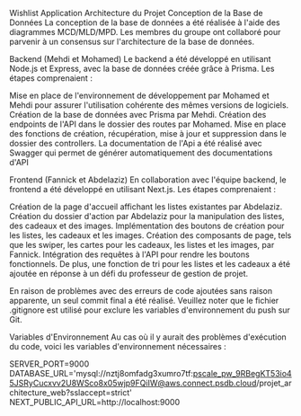 Wishlist Application
Architecture du Projet
Conception de la Base de Données
La conception de la base de données a été réalisée à l'aide des diagrammes MCD/MLD/MPD. Les membres du groupe ont collaboré pour parvenir à un consensus sur l'architecture de la base de données.

Backend (Mehdi et Mohamed)
Le backend a été développé en utilisant Node.js et Express, avec la base de données créée grâce à Prisma. Les étapes comprenaient :

Mise en place de l'environnement de développement par Mohamed et Mehdi pour assurer l'utilisation cohérente des mêmes versions de logiciels.
Création de la base de données avec Prisma par Mehdi.
Création des endpoints de l'API dans le dossier des routes par Mohamed.
Mise en place des fonctions de création, récupération, mise à jour et suppression dans le dossier des controllers.
La documentation de l'Api a été réalisé avec Swagger qui permet de générer automatiquement des documentations d'API

Frontend (Fannick et Abdelaziz)
En collaboration avec l'équipe backend, le frontend a été développé en utilisant Next.js. Les étapes comprenaient :

Création de la page d'accueil affichant les listes existantes par Abdelaziz.
Création du dossier d'action par Abdelaziz pour la manipulation des listes, des cadeaux et des images.
Implémentation des boutons de création pour les listes, les cadeaux et les images.
Création des composants de page, tels que les swiper, les cartes pour les cadeaux, les listes et les images, par Fannick.
Intégration des requêtes à l'API pour rendre les boutons fonctionnels.
De plus, une fonction de tri pour les listes et les cadeaux a été ajoutée en réponse à un défi du professeur de gestion de projet.

En raison de problèmes avec des erreurs de code ajoutées sans raison apparente, un seul commit final a été réalisé. Veuillez noter que le fichier .gitignore est utilisé pour exclure les variables d'environnement du push sur Git.

Variables d'Environnement
Au cas où il y aurait des problèmes d'exécution du code, voici les variables d'environnement nécessaires :

SERVER_PORT=9000
DATABASE_URL='mysql://nztj8omfadg3xumro7tf:pscale_pw_9RBegKT53io45JSRyCucxvv2U8WSco8x05wjp9FQiIW@aws.connect.psdb.cloud/projet_architecture_web?sslaccept=strict'
NEXT_PUBLIC_API_URL=http://localhost:9000
